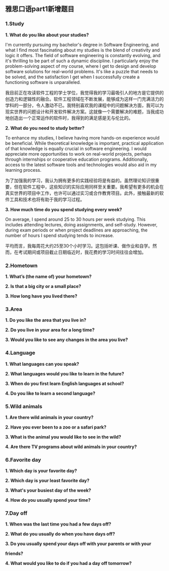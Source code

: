 ## 雅思口语part1新增题目

### 1.**Study**

**1. What do you like about your studies?**

I'm currently pursuing my bachelor's degree in Software Engineering, and what I find most fascinating about my studies is the blend of creativity and logic it offers. The field of software engineering is constantly evolving, and it's thrilling to be part of such a dynamic discipline. I particularly enjoy the problem-solving aspect of my course, where I get to design and develop software solutions for real-world problems. It's like a puzzle that needs to be solved, and the satisfaction I get when I successfully create a functioning software is unparalleled.

我目前正在攻读软件工程的学士学位，我觉得我的学习最吸引人的地方是它提供的创造力和逻辑性的融合。软件工程领域在不断发展，能够成为这样一门充满活力的学科的一部分，令人激动不已。我特别喜欢我的课程中的问题解决方面，我可以为现实世界的问题设计和开发软件解决方案。这就像一个需要解决的难题，当我成功地创造出一个正常运作的软件时，我得到的满足感是无与伦比的。



**2. What do you need to study better?**

To enhance my studies, I believe having more hands-on experience would be beneficial. While theoretical knowledge is important, practical application of that knowledge is equally crucial in software engineering. I would appreciate more opportunities to work on real-world projects, perhaps through internships or cooperative education programs. Additionally, access to the latest software tools and technologies would also aid in my learning process.

为了加强我的学习，我认为拥有更多的实践经验将是有益的。虽然理论知识很重要，但在软件工程中，这些知识的实际应用同样至关重要。我希望有更多的机会在真实世界的项目中工作，也许可以通过实习或合作教育项目。此外，接触最新的软件工具和技术也将有助于我的学习过程。



**3. How much time do you spend studying every week?**

On average, I spend around 25 to 30 hours per week studying. This includes attending lectures, doing assignments, and self-study. However, during exam periods or when project deadlines are approaching, the number of hours I spend studying tends to increase.

平均而言，我每周花大约25至30个小时学习。这包括听课、做作业和自学。然而，在考试期间或项目截止日期临近时，我花费的学习时间往往会增加。



### 2.Hometown

**1. What’s (the name of) your hometown?**



**2. Is that a big city or a small place?**



**3. How long have you lived there?**



### 3.Area

**1. Do you like the area that you live in?**



**2. Do you live in your area for a long time?**



**3. Would you like to see any changes in the area you live?**



### 4.Language

**1. What languages can you speak?**



**2. What languages would you like to learn in the future?** 



**3. When do you first learn English languages at school?** 



**4. Do you like to learn a second language?**



### 5.Wild animals

**1. Are there wild animals in your country?**



**2. Have you ever been to a zoo or a safari park?**



**3. What is the animal you would like to see in the wild?**



**4. Are there TV programs about wild animals in your country?**



### 6.Favorite day

**1. Which day is your favorite day?**



**2. Which day is your least favorite day?**



**3. What's your busiest day of the week?**



**4. How do you usually spend your time?**



### 7.Day off

**1. When was the last time you had a few days off?**



**2. What do you usually do when you have days off?**



**3. Do you usually spend your days off with your parents or with your** 

**friends?**



**4. What would you like to do if you had a day off tomorrow?**


